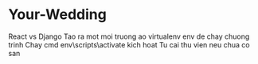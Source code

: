 # Your-Wedding
React vs Django
Tao ra mot moi truong ao virtualenv env de chay chuong trinh
Chay cmd env\scripts\activate kich hoat
Tu cai thu vien neu chua co san
